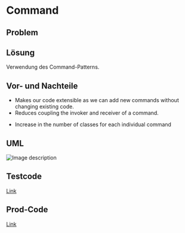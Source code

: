 ﻿# Command

## Problem

## Lösung
Verwendung des Command-Patterns.

## Vor- und Nachteile
+ Makes our code extensible as we can add new commands without changing existing code.
+ Reduces coupling the invoker and receiver of a command.

- Increase in the number of classes for each individual command

## UML
![Image description](https://upload.wikimedia.org/wikipedia/commons/thumb/b/bf/Command_pattern.svg/1400px-Command_pattern.svg.png)

## Testcode
[Link](https://github.com/evoltafreak/patterns/blob/master/tests/DesignPatternsTests/DesignPatternsTests/Command/CommandTest.cs)

## Prod-Code
[Link](https://github.com/evoltafreak/patterns/blob/master/source/DesignPatterns/src/DesignPatterns/Command/Command.cs)
